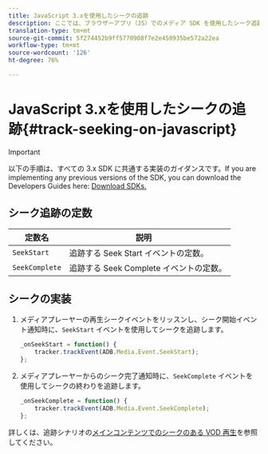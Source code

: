 ```yaml
---
title: JavaScript 3.xを使用したシークの追跡
description: ここでは、ブラウザーアプリ（JS）でのメディア SDK を使用したシーク追跡の実装について説明します。
translation-type: tm+mt
source-git-commit: 5f274452b9ff5770908f7e2e450935be572a22ea
workflow-type: tm+mt
source-wordcount: '126'
ht-degree: 76%

---
```



# JavaScript 3.xを使用したシークの追跡{#track-seeking-on-javascript}

>[!IMPORTANT]
>
>以下の手順は、すべての 3.x SDK に共通する実装のガイダンスです。If you are implementing any previous versions of the SDK, you can download the Developers Guides here: [Download SDKs.](/help/sdk-implement/download-sdks.md)

## シーク追跡の定数

| 定数名 | 説明     |
|---|---|
| `SeekStart` | 追跡する Seek Start イベントの定数。 |
| `SeekComplete` | 追跡する Seek Complete イベントの定数。 |

## シークの実装

1. メディアプレーヤーの再生シークイベントをリッスンし、シーク開始イベント通知時に、`SeekStart` イベントを使用してシークを追跡します。

   ```js
   _onSeekStart = function() {
       tracker.trackEvent(ADB.Media.Event.SeekStart);
   };
   ```

1. メディアプレーヤーからのシーク完了通知時に、`SeekComplete` イベントを使用してシークの終わりを追跡します。

   ```js
   _onSeekComplete = function() {
       tracker.trackEvent(ADB.Media.Event.SeekComplete);
   };
   ```

詳しくは、追跡シナリオの[メインコンテンツでのシークのある VOD 再生](/help/sdk-implement/tracking-scenarios/vod-seeking.md)を参照してください。
